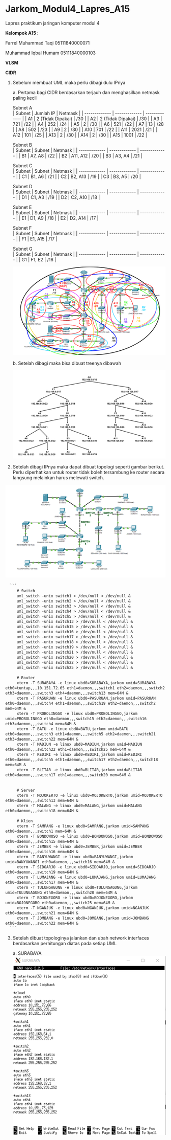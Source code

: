 # Jarkom_Modul4_Lapres_A15
Lapres praktikum jaringan komputer modul 4

**Kelompok A15 :**

Farrel Muhammad Taqi     05111840000071

Muhammad Iqbal Humam     05111840000103

**VLSM**



**CIDR**

1.  Sebelum membuat UML maka perlu dibagi dulu IPnya
   
    a. Pertama bagi CIDR berdasarkan terjauh dan menghasilkan netmask paling kecil
    
    Subnet A		
    |   Subnet      |   Jumlah IP   |    Netmask    |
    | ------------- | ------------- | ------------- |
    | A1  | 2 (Tidak Dipakai)  | /30  |
    | A2  | 2 (Tidak Dipakai)  | /30  |
    | A3  | 721  | /22  |
    | A4  | 252  | /24  |
    | A5  | 2  | /30  |
    | A6  | 521  | /22  |
    | A7  | 13  | /28  |
    | A8  | 502  | /23  |
    | A9  | 2  | /30  |
    | A10  | 701  | /22  |
    | A11  | 2021  | /21  |
    | A12  | 101  | /25  |
    | A13  | 2  | /30  |
    | A14  | 2  | /30  |
    | A15  | 1001  | /22  |
    
    Subnet B		
    |   Subnet      |   Subnet   |    Netmask    |
    | ------------- | ------------- | ------------- |
    | B1  | A7, A8  | /22  |
    | B2  | A11, A12  | /20  |
    | B3  | A3, A4  | /21  |
    
    Subnet C		
    |   Subnet      |   Subnet   |    Netmask    |
    | ------------- | ------------- | ------------- |
    | C1  | B1, A6  | /21  |
    | C2  | B2, A13  | /19  |
    | C3  | B3, A5  | /20  |
    
    Subnet D		
    |   Subnet      |   Subnet   |    Netmask    |
    | ------------- | ------------- | ------------- |
    | D1  | C1, A3  | /19  |
    | D2  | C2, A10  | /18  |
    
    Subnet E		
    |   Subnet      |   Subnet   |    Netmask    |
    | ------------- | ------------- | ------------- |
    | E1  | D1, A9  | /18  |
    | E2  | D2, A14  | /17  |
    
    Subnet F		
    |   Subnet      |   Subnet   |    Netmask    |
    | ------------- | ------------- | ------------- |
    | F1  | E1, A15  | /17  |
    
    Subnet G		
    |   Subnet      |   Subnet   |    Netmask    |
    | ------------- | ------------- | ------------- |
    | G1  | F1, E2  | /16  |
    
    
    ![fotooooo](https://github.com/farrelmt/Jarkom_Modul4_Lapres_A15/blob/main/img/CIDR.png)
    
    b. Setelah dibagi maka bisa dibuat treenya dibawah
    
    ![fotooooo](https://github.com/farrelmt/Jarkom_Modul4_Lapres_A15/blob/main/img/CIDR_Three.png)

2.  Setelah dibagi IPnya maka dapat dibuat topologi seperti gambar berikut. Perlu diperhatikan untuk router tidak boleh tersambung ke router secara langsung melainkan harus melewati switch.
   
   ![fotooooo](https://github.com/farrelmt/Jarkom_Modul4_Lapres_A15/blob/main/img/CIDR_switch.png)

      ```
         # Switch
         uml_switch -unix switch1 > /dev/null < /dev/null & 
         uml_switch -unix switch2 > /dev/null < /dev/null & 
         uml_switch -unix switch3 > /dev/null < /dev/null & 
         uml_switch -unix switch4 > /dev/null < /dev/null & 
         uml_switch -unix switch5 > /dev/null < /dev/null & 
         uml_switch -unix switch13 > /dev/null < /dev/null & 
         uml_switch -unix switch15 > /dev/null < /dev/null & 
         uml_switch -unix switch16 > /dev/null < /dev/null & 
         uml_switch -unix switch17 > /dev/null < /dev/null & 
         uml_switch -unix switch18 > /dev/null < /dev/null & 
         uml_switch -unix switch19 > /dev/null < /dev/null & 
         uml_switch -unix switch21 > /dev/null < /dev/null & 
         uml_switch -unix switch20 > /dev/null < /dev/null & 
         uml_switch -unix switch22 > /dev/null < /dev/null & 
         uml_switch -unix switch25 > /dev/null < /dev/null & 

         # Router
         xterm -T SURABAYA -e linux ubd0=SURABAYA,jarkom umid=SURABAYA eth0=tuntap,,,10.151.72.65 eth1=daemon,,,switch1 eth2=daemon,,,switch2 eth3=daemon,,,switch3 eth4=daemon,,,switch13 mem=64M &
         xterm -T PASURUAN -e linux ubd0=PASURUAN,jarkom umid=PASURUAN eth0=daemon,,,switch4 eth1=daemon,,,switch19 eth2=daemon,,,switch2 mem=64M &
         xterm -T PROBOLINGGO -e linux ubd0=PROBOLINGGO,jarkom umid=PROBOLINGGO eth0=daemon,,,switch15 eth2=daemon,,,switch16 eth3=daemon,,,switch4 mem=64M &
         xterm -T BATU -e linux ubd0=BATU,jarkom umid=BATU eth0=daemon,,,switch3 eth1=daemon,,,switch5 eth2=daemon,,,switch21 eth3=daemon,,,switch22 mem=64M &
         xterm -T MADIUN -e linux ubd0=MADIUN,jarkom umid=MADIUN eth0=daemon,,,switch22 eth1=daemon,,,switch25 mem=64M &
         xterm -T KEDIRI -e linux ubd0=KEDIRI,jarkom umid=KEDIRI eth0=daemon,,,switch5 eth1=daemon,,,switch17 eth2=daemon,,,switch18 mem=64M &
         xterm -T BLITAR -e linux ubd0=BLITAR,jarkom umid=BLITAR eth0=daemon,,,switch17 eth1=daemon,,,switch20 mem=64M &


         # Server
         xterm -T MOJOKERTO -e linux ubd0=MOJOKERTO,jarkom umid=MOJOKERTO eth0=daemon,,,switch13 mem=64M &
         xterm -T MALANG -e linux ubd0=MALANG,jarkom umid=MALANG eth0=daemon,,,switch18 mem=64M &

         # Klien 
         xterm -T SAMPANG -e linux ubd0=SAMPANG,jarkom umid=SAMPANG eth0=daemon,,,switch1 mem=64M &
         xterm -T BONDOWOSO -e linux ubd0=BONDOWOSO,jarkom umid=BONDOWOSO eth0=daemon,,,switch15 mem=64M &
         xterm -T JEMBER -e linux ubd0=JEMBER,jarkom umid=JEMBER eth0=daemon,,,switch16 mem=64M &
         xterm -T BANYUWANGI -e linux ubd0=BANYUWANGI,jarkom umid=BANYUWANGI eth0=daemon,,,switch16 mem=64M &
         xterm -T SIDOARJO -e linux ubd0=SIDOARJO,jarkom umid=SIDOARJO eth0=daemon,,,switch19 mem=64M &
         xterm -T LUMAJANG -e linux ubd0=LUMAJANG,jarkom umid=LUMAJANG eth0=daemon,,,switch17 mem=64M &
         xterm -T TULUNGAGUNG -e linux ubd0=TULUNGAGUNG,jarkom umid=TULUNGAGUNG eth0=daemon,,,switch20 mem=64M &
         xterm -T BOJONEGORO -e linux ubd0=BOJONEGORO,jarkom umid=BOJONEGORO eth0=daemon,,,switch25 mem=64M &
         xterm -T NGANJUK -e linux ubd0=NGANJUK,jarkom umid=NGANJUK eth0=daemon,,,switch21 mem=64M &
         xterm -T JOMBANG -e linux ubd0=JOMBANG,jarkom umid=JOMBANG eth0=daemon,,,switch22 mem=64M &
      ```
   
   3. Setelah dibuat topologinya jalankan dan ubah network interfaces berdasarkan perhitungan diatas pada setiap UML
      
      a. SURABAYA
         ![fotooooo](https://github.com/farrelmt/Jarkom_Modul4_Lapres_A15/blob/main/img/int_surabaya.PNG)
